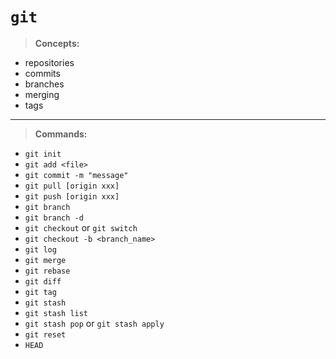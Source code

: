 # `git`


>**Concepts:**
- repositories
- commits
- branches
- merging
- tags
  
* **

> **Commands:**
- `git init`
- `git add <file>`
- `git commit -m "message"`
- `git pull [origin xxx]`
- `git push [origin xxx]`
- `git branch`
- `git branch -d`
- `git checkout` or `git switch`
- `git checkout -b <branch_name>`
- `git log`
- `git merge`
- `git rebase`
- `git diff`
- `git tag`
- `git stash`
- `git stash list`
- `git stash pop` or `git stash apply`
- `git reset`
- `HEAD`